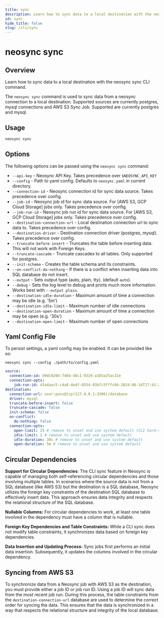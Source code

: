 ```yaml
---
title: sync
description: Learn how to sync data to a local destination with the neosync sync CLI command.
id: sync
hide_title: false
slug: /cli/sync
---
```


# neosync sync

## Overview

Learn how to sync data to a local destination with the neosync sync CLI command.

The `neosync sync` command is used to sync data from a neosync connection to a local destination.
Supported sources are currently postgres, mysql connections and AWS S3 Sync Job.
Supported are currently postgres and mysql.

## Usage

```bash
neosync sync
```

## Options

The following options can be passed using the `neosync sync` command:

- `--api-key` - Neosync API Key. Takes precedence over `$NEOSYNC_API_KEY`
- `--config` - Path to yaml config. Defaults to `neosync.yaml` in current directory.
- `--connection-id` - Neosync connection id for sync data source. Takes precedence over config.
- `--job-id` - Neosync job id for sync data source. For [AWS S3, GCP Cloud Storage] jobs only. Takes precedence over config.
- `--job-run-id` - Neosync job run id for sync data source. For [AWS S3, GCP Cloud Storage] jobs only. Takes precedence over config.
- `--destination-connection-url` - Local destination connection url to sync data to. Takes precedence over config.
- `--destination-driver` - Destination connection driver (postgres, mysql). Takes precedence over config.
- `--truncate-before-insert` - Truncates the table before inserting data. This will not work with Foreign Keys.
- `--truncate-cascade` - Truncate cascades to all tables. Only supported for postgres.
- `--init-schema` - Creates the table schema and its constraints.
- `--on-conflict-do-nothing` - If there is a conflict when inserting data into SQL database do not insert.
- `--output` - Sets output type (auto, plain, tty). (default `auto`).
- `--debug` - Sets the log level to debug and prints much more information. Works best with `--output plain`.
- `--destination-idle-duration` - Maximum amount of time a connection may be idle (e.g. '5m')
- `--destination-idle-limit` - Maximum number of idle connections
- `--destination-open-duration` - Maximum amount of time a connection may be open (e.g. '30s')
- `--destination-open-limit` - Maximum number of open connections

## Yaml Config File

To persist settings, a yaml config may be enabled. It can be provided like so:

```
neosync sync --config ./path/to/config.yaml
```

```yaml
source:
  connection-id: d9dc020d-746b-48c1-9319-a165a25ac32e
  connection-opts:
    job-run-id: 43a4aac5-c4a8-4e4f-8554-03b7c5fffc04-2024-06-14T17:43:24Z
destination:
  connection-url: user:pass@tcp(127.0.0.1:3306)/database
  driver: mysql
  truncate-before-insert: false
  truncate-cascade: false
  init-schema: false
  on-conflict:
    do-nothing: false
  connection-opts:
    open-limit: 25 # remove to unset and use system default (CLI hard-codes to default of 25)
    idle-limit: 2 # remove to unset and use system default
    idle-duration: 30s # remove to unset and use system default
    open-duration: 5m # remove to unset and use system default
```

## Circular Dependencies

**Support for Circular Dependencies**: The CLI sync feature in Neosync is capable of managing both self-referencing circular dependencies and those involving multiple tables.
In scenarios where the source data is not from a SQL database (like AWS S3) but the destination is a SQL database, Neosync utilizes the foreign key constraints of the destination
SQL database to effectively insert data. This approach ensures data integrity and respects the relational structure of the SQL database.

**Nullable Columns:** For circular dependencies to work, at least one table involved in the dependency must have a column that is nullable.

**Foreign Key Dependencies and Table Constraints:** While a CLI sync does not modify table constraints, it synchronizes data based on foreign key dependencies.

**Data Insertion and Updating Process:** Sync jobs first performs an initial data insertion. Subsequently, it updates the columns involved in the circular dependency.

## Syncing from AWS S3

To synchronize data from a Neosync job with AWS S3 as the destination, you must provide either a job ID or job run ID. Using a job ID will sync data from the most recent job run.
During this process, the table constraints from the `destination-connection-url` database are used to determine the correct order for syncing the data. This ensures that the data is
synchronized in a way that respects the relational structure and integrity of the local database.
